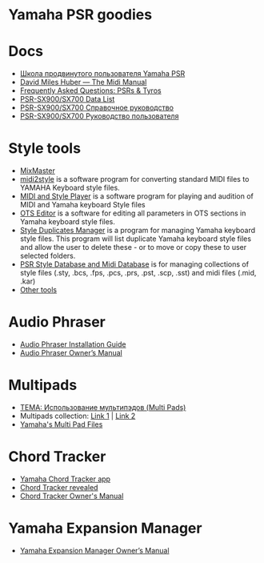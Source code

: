 # Yamaha PSR goodies
<!-- copyright: SeeJay & ReSampled -->

# Docs
* [Школа продвинутого пользователя Yamaha PSR](/school)
* [David Miles Huber — The Midi Manual](/downloads/the-midi-manual-a-practical-guide-to-midi-within-modern-music-production.pdf)  
* [Frequently Asked Questions: PSRs & Tyros](https://www.psrtutorial.com/MB/zips/FAQ%202016.pdf)
* [PSR-SX900/SX700 Data List](https://hu.yamaha.com/files/download/other_assets/3/1279213/psrsx900_sx700_en_dl_a0.pdf)
* [PSR-SX900/SX700 Справочное руководство](https://ru.yamaha.com/files/download/other_assets/8/1370778/psrsx900_sx700_ru_rm_a0.pdf)
* [PSR-SX900/SX700 Руководство пользователя](https://ru.yamaha.com/files/download/other_assets/0/1279190/psrsx900_sx700_ru_om_a0.pdf)

# Style tools
* [MixMaster](https://www.psrtutorial.com/MB/EV_Files/mixmaster.html)
* [midi2style](http://www.jososoft.dk/yamaha/software/midi2style/index.htm) is a software program for converting standard MIDI files to YAMAHA Keyboard style files.
* [MIDI and Style Player](http://www.jososoft.dk/yamaha/software/mandsplay/index.htm) is a software program for playing and audition of MIDI and Yamaha keyboard Style files
* [OTS Editor](http://www.jososoft.dk/yamaha/software/otseditor/index.htm) is a software for editing all parameters in OTS sections in Yamaha keyboard style files.
* [Style Duplicates Manager](http://www.jososoft.dk/yamaha/software/sdm/index.htm) is a program for managing Yamaha keyboard style files. This program will list duplicate Yamaha keyboard style files and allow the user to delete these - or to move or copy these to user selected folders.
* [PSR Style Database and Midi Database](http://www.wierzba.homepage.t-online.de/psd/psdmain.htm)  is for managing collections of style files (.sty, .bcs, .fps, .pcs, .prs, .pst, .scp, .sst) and midi files (.mid, .kar)
* [Other tools](http://www.jososoft.dk/yamaha/software/software.htm)

# Audio Phraser
* [Audio Phraser Installation Guide](https://usa.yamaha.com/files/download/other_assets/6/1179086/audio_phraser_en_ig_a0.pdf)
* [Audio Phraser Owner’s Manual](https://usa.yamaha.com/files/download/other_assets/5/1179085/audio_phraser_en_om_a0.pdf)

# Multipads
* [ТЕМА: Использование мультипэдов (Multi Pads)](http://sintezator-online.ru/forum/igraem-na-sintezatore/147-ispolzovanie-multipedov-multi-pads)
* Multipads collection: [Link 1](https://yadi.sk/d/UlDShjRCmdmf2) | [Link 2](/downloads/pads.rar)
* [Yamaha's Multi Pad Files](https://www.psrtutorial.com/sty/MP/mpYamaha.html)

# Chord Tracker
* [Yamaha Chord Tracker app](http://usa.yamaha.com/products/apps/chord_tracker/)
* [Chord Tracker revealed](https://sandsoftwaresound.net/chord-tracker-revealed/)
* [Chord Tracker Owner's Manual](https://usa.yamaha.com/files/download/other_assets/1/969641/chord_tracker_en_om.pdf)

# Yamaha Expansion Manager
* [Yamaha Expansion Manager Owner’s Manual](https://ru.yamaha.com/files/download/other_assets/2/1396982/yamaha_expansion_manager_en_om_v280_k0.pdf)
